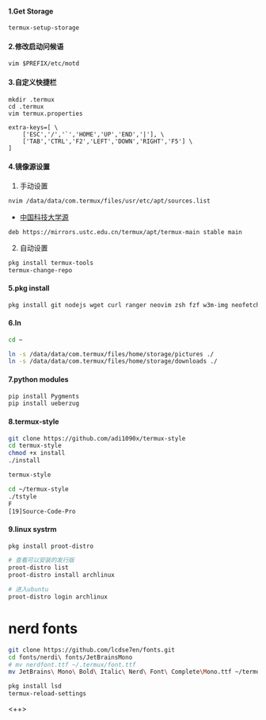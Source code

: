 #### 1.Get Storage
```shell
termux-setup-storage
```

#### 2.修改启动问候语
```shell
vim $PREFIX/etc/motd
```

#### 3.自定义快捷栏
```shell
mkdir .termux
cd .termux
vim termux.properties

extra-keys=[ \
    ['ESC','/','`','HOME','UP','END','|'], \
	['TAB','CTRL','F2','LEFT','DOWN','RIGHT','F5'] \
]
```

#### 4.镜像源设置
1. 手动设置
```bash
nvim /data/data/com.termux/files/usr/etc/apt/sources.list
```
- [中国科技大学源](https://mirrors.ustc.edu.cn/termux/)
```list
deb https://mirrors.ustc.edu.cn/termux/apt/termux-main stable main
```
2. 自动设置
```bash
pkg install termux-tools
termux-change-repo
```
#### 5.pkg install
```bash
pkg install git nodejs wget curl ranger neovim zsh fzf w3m-img neofetch
```

#### 6.ln
```bash
cd ~

ln -s /data/data/com.termux/files/home/storage/pictures ./
ln -s /data/data/com.termux/files/home/storage/downloads ./
```


#### 7.python modules
```zsh
pip install Pygments
pip install ueberzug
```


#### 8.termux-style
```bash
git clone https://github.com/adi1090x/termux-style
cd termux-style
chmod +x install
./install

termux-style
```

```bash
cd ~/termux-style
./tstyle
F
[19]Source-Code-Pro
```
#### 9.linux systrm
```bash
pkg install proot-distro

# 查看可以安装的发行版
proot-distro list
proot-distro install archlinux

# 进入ubuntu
proot-distro login archlinux
```

# nerd fonts
```bash
git clone https://github.com/lcdse7en/fonts.git
cd fonts/nerdi\ fonts/JetBrainsMono
# mv nerdfont.ttf ~/.termux/font.ttf
mv JetBrains\ Mono\ Bold\ Italic\ Nerd\ Font\ Complete\Mono.ttf ~/termux/font.ttf

pkg install lsd
termux-reload-settings
```

<++>










